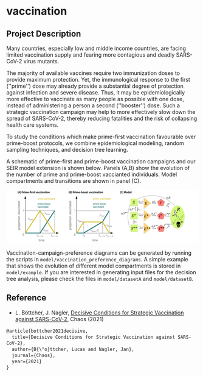 # vaccination

## Project Description

Many countries, especially low and middle income countries, are facing limited vaccination supply and fearing more contagious and deadly SARS-CoV-2 virus mutants.

The majority of available vaccines require two immunization doses to provide maximum protection. Yet, the immunological response to the first (''prime'') dose may already provide a substantial degree of protection against infection and severe disease. Thus, it may be epidemiologically more effective to vaccinate as many people as possible with one dose, instead of administering a person a second (''booster'') dose. Such a strategic vaccination campaign may help to more effectively slow down the spread of SARS-CoV-2, thereby reducing fatalities and the risk of collapsing health care systems.

To study the conditions which make prime-first vaccination favourable over prime-boost protocols, we combine epidemiological modeling, random sampling techniques, and decision tree learning.

A schematic of prime-first and prime-boost vaccination campaigns and our SEIR model extension is shown below. Panels (A,B) show the evolution of the number of prime and prime-boost vaccianted individuals. Model compartments and transitions are shown in panel (C).

![Image](illustration_final.png)

Vaccination-campaign-preference diagrams can be generated by running the scripts in ``model/vaccination_preference_diagrams``. A simple example that shows the evolution of different model compartments is stored in ``model/example``. If you are interested in generating input files for the decision tree analysis, please check the files in ``model/datasetA`` and ``model/datasetB``.

## Reference
* L. Böttcher, J. Nagler, [Decisive Conditions for Strategic Vaccination against SARS-CoV-2](https://www.medrxiv.org/content/10.1101/2021.03.05.21252962v1), Chaos (2021)

```
@article{bottcher2021decisive,
  title={Decisive Conditions for Strategic Vaccination against SARS-CoV-2},
  author={B{\"o}ttcher, Lucas and Nagler, Jan},
  journal={Chaos},
  year={2021}
}
```
